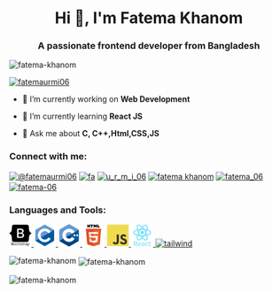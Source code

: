<h1 align="center">Hi 👋, I'm Fatema Khanom</h1>
<h3 align="center">A passionate frontend developer from Bangladesh</h3>

<p align="left"> <img src="https://komarev.com/ghpvc/?username=fatema-khanom&label=Profile%20views&color=0e75b6&style=flat" alt="fatema-khanom" /> </p>

<p align="left"> <a href="https://twitter.com/fatemaurmi06" target="blank"><img src="https://img.shields.io/twitter/follow/fatemaurmi06?logo=twitter&style=for-the-badge" alt="fatemaurmi06" /></a> </p>

- 🔭 I’m currently working on **Web Development**

- 🌱 I’m currently learning **React JS**

- 💬 Ask me about **C, C++,Html,CSS,JS**

<h3 align="left">Connect with me:</h3>
<p align="left">
<a href="https://twitter.com/@fatemaurmi06" target="blank"><img align="center" src="https://raw.githubusercontent.com/rahuldkjain/github-profile-readme-generator/master/src/images/icons/Social/twitter.svg" alt="@fatemaurmi06" height="30" width="40" /></a>
<a href="https://linkedin.com/in/fa" target="blank"><img align="center" src="https://raw.githubusercontent.com/rahuldkjain/github-profile-readme-generator/master/src/images/icons/Social/linked-in-alt.svg" alt="fa" height="30" width="40" /></a>
<a href="https://instagram.com/u_r_m_i_06" target="blank"><img align="center" src="https://raw.githubusercontent.com/rahuldkjain/github-profile-readme-generator/master/src/images/icons/Social/instagram.svg" alt="u_r_m_i_06" height="30" width="40" /></a>
<a href="https://www.youtube.com/c/fatema khanom" target="blank"><img align="center" src="https://raw.githubusercontent.com/rahuldkjain/github-profile-readme-generator/master/src/images/icons/Social/youtube.svg" alt="fatema khanom" height="30" width="40" /></a>
<a href="https://www.codechef.com/users/fatema_06" target="blank"><img align="center" src="https://cdn.jsdelivr.net/npm/simple-icons@3.1.0/icons/codechef.svg" alt="fatema_06" height="30" width="40" /></a>
<a href="https://codeforces.com/profile/fatema-06" target="blank"><img align="center" src="https://raw.githubusercontent.com/rahuldkjain/github-profile-readme-generator/master/src/images/icons/Social/codeforces.svg" alt="fatema-06" height="30" width="40" /></a>
</p>

<h3 align="left">Languages and Tools:</h3>
<p align="left"> <a href="https://getbootstrap.com" target="_blank" rel="noreferrer"> <img src="https://raw.githubusercontent.com/devicons/devicon/master/icons/bootstrap/bootstrap-plain-wordmark.svg" alt="bootstrap" width="40" height="40"/> </a> <a href="https://www.cprogramming.com/" target="_blank" rel="noreferrer"> <img src="https://raw.githubusercontent.com/devicons/devicon/master/icons/c/c-original.svg" alt="c" width="40" height="40"/> </a> <a href="https://www.w3schools.com/cpp/" target="_blank" rel="noreferrer"> <img src="https://raw.githubusercontent.com/devicons/devicon/master/icons/cplusplus/cplusplus-original.svg" alt="cplusplus" width="40" height="40"/> </a> <a href="https://www.w3.org/html/" target="_blank" rel="noreferrer"> <img src="https://raw.githubusercontent.com/devicons/devicon/master/icons/html5/html5-original-wordmark.svg" alt="html5" width="40" height="40"/> </a> <a href="https://developer.mozilla.org/en-US/docs/Web/JavaScript" target="_blank" rel="noreferrer"> <img src="https://raw.githubusercontent.com/devicons/devicon/master/icons/javascript/javascript-original.svg" alt="javascript" width="40" height="40"/> </a> <a href="https://reactjs.org/" target="_blank" rel="noreferrer"> <img src="https://raw.githubusercontent.com/devicons/devicon/master/icons/react/react-original-wordmark.svg" alt="react" width="40" height="40"/> </a> <a href="https://tailwindcss.com/" target="_blank" rel="noreferrer"> <img src="https://www.vectorlogo.zone/logos/tailwindcss/tailwindcss-icon.svg" alt="tailwind" width="40" height="40"/> </a> </p>

<p><img align="left" src="https://github-readme-stats.vercel.app/api/top-langs?username=fatema-khanom&show_icons=true&locale=en&layout=compact" alt="fatema-khanom" /></p>

<p>&nbsp;<img align="center" src="https://github-readme-stats.vercel.app/api?username=fatema-khanom&show_icons=true&locale=en" alt="fatema-khanom" /></p>

<p><img align="center" src="https://github-readme-streak-stats.herokuapp.com/?user=fatema-khanom&" alt="fatema-khanom" /></p>
